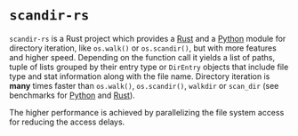 # `scandir-rs`

`scandir-rs` is a Rust project which provides a [Rust](scandir/README.md) and a [Python](pyscandir/README.md) module for directory iteration, like `os.walk()` or `os.scandir()`, but with more features and higher speed. Depending on the function call it yields a list of paths, tuple of lists grouped by their entry type or `DirEntry` objects that include file type and stat information along with the file name. Directory iteration is **many** times faster than `os.walk()`, `os.scandir()`, `walkdir` or `scan_dir` (see benchmarks for [Python](pyscandir/doc/benchmarks.md) and [Rust](scandir/doc/benchmarks.md)).

The higher performance is achieved by parallelizing the file system access for reducing the access delays.
